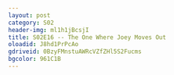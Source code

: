 ```yaml
---
layout: post 
category: S02 
header-img: ml1h1jBcsjI 
title: S02E16 -- The One Where Joey Moves Out 
oloadid: J8hd1PrPcAo 
gdriveid: 0BzyFMnstuAWRcVZfZHl5S2Fucms 
bgcolor: 961C1B
--- 
```

<!--more--> 
